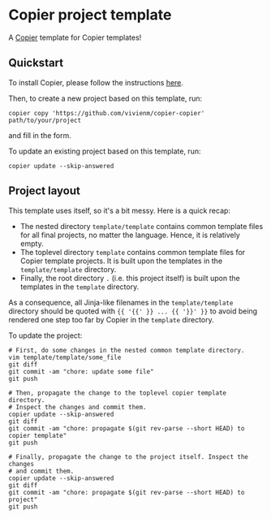 # Copier project template

A [Copier](https://copier.readthedocs.io/en/stable/) template for Copier templates!

## Quickstart

To install Copier, please follow the instructions [here](https://copier.readthedocs.io/en/stable/#installation).

Then, to create a new project based on this template, run:

```shell
copier copy 'https://github.com/vivienm/copier-copier' path/to/your/project
```

and fill in the form.

To update an existing project based on this template, run:

```shell
copier update --skip-answered
```

## Project layout

This template uses itself, so it's a bit messy. Here is a quick recap:

* The nested directory `template/template` contains common template files for
  all final projects, no matter the language. Hence, it is relatively empty.
* The toplevel directory `template` contains common template files for Copier
  template projects. It is built upon the templates in the `template/template`
  directory.
* Finally, the root directory `.` (i.e. this project itself) is built upon the
  templates in the `template` directory.

As a consequence, all Jinja-like filenames in the `template/template` directory
should be quoted with `{{ '{{' }} ... {{ '}}' }}` to avoid being rendered one
step too far by Copier in the `template` directory.

To update the project:

```shell
# First, do some changes in the nested common template directory.
vim template/template/some_file
git diff
git commit -am "chore: update some file"
git push

# Then, propagate the change to the toplevel copier template directory.
# Inspect the changes and commit them.
copier update --skip-answered
git diff
git commit -am "chore: propagate $(git rev-parse --short HEAD) to copier template"
git push

# Finally, propagate the change to the project itself. Inspect the changes
# and commit them.
copier update --skip-answered
git diff
git commit -am "chore: propagate $(git rev-parse --short HEAD) to project"
git push
```
